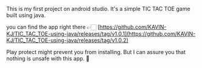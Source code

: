 This is my first project on android studio. It's a simple TIC TAC TOE game built using java.

you can find the app right there 👉🏻 [https://github.com/KAVIN-KJ/TIC_TAC_TOE-using-java/releases/tag/v1.0.1](https://github.com/KAVIN-KJ/TIC_TAC_TOE-using-java/releases/tag/v1.0.2)

Play protect might prevent you from installing. But I can assure you that nothing is unsafe with this app. 💯
